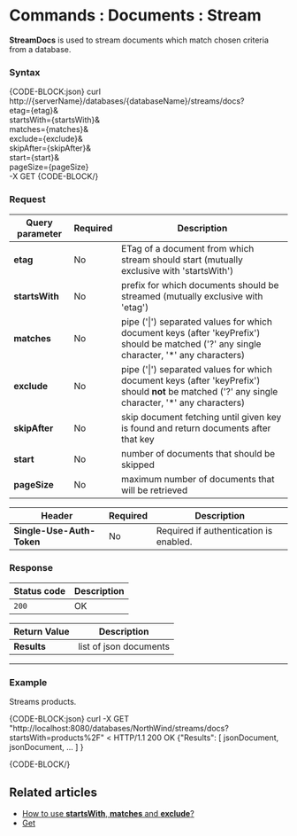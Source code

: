 # Commands : Documents : Stream

**StreamDocs** is used to stream documents which match chosen criteria from a database.


### Syntax

{CODE-BLOCK:json}
 curl \
	http://{serverName}/databases/{databaseName}/streams/docs? \
		etag={etag}& \
		startsWith={startsWith}& \
		matches={matches}& \
		exclude={exclude}& \
		skipAfter={skipAfter}& \
		start={start}& \
		pageSize={pageSize} \
	-X GET 
{CODE-BLOCK/}

### Request

| Query parameter | Required | Description |
| ------------- | -- | ---- |
| **etag** | No | ETag of a document from which stream should start (mutually exclusive with 'startsWith') |
| **startsWith** | No | prefix for which documents should be streamed (mutually exclusive with 'etag') |
| **matches** | No | pipe ('&#124;') separated values for which document keys (after 'keyPrefix') should be matched ('?' any single character, '*' any characters) |
| **exclude** | No | pipe ('&#124;') separated values for which document keys (after 'keyPrefix') should **not** be matched ('?' any single character, '*' any characters) |
| **skipAfter** | No | skip document fetching until given key is found and return documents after that key |
| **start** | No | number of documents that should be skipped |
| **pageSize** | No | maximum number of documents that will be retrieved |

| Header | Required | Description |
| --------| ------- | --- |
| **Single-Use-Auth-Token** | No | Required if authentication is enabled. |


### Response

| Status code | Description |
| ----------- | - |
| `200` | OK |

| Return Value | Description |
| ------------- | ------------- |
| **Results** | list of json documents |

<hr />

### Example

Streams products.

{CODE-BLOCK:json}
curl -X GET "http://localhost:8080/databases/NorthWind/streams/docs?startsWith=products%2F"
< HTTP/1.1 200 OK
{"Results": [ jsonDocument, jsonDocument, ... ] }

{CODE-BLOCK/}

## Related articles

- [How to use **startsWith**, **matches** and **exclude**?](../../../client-api/commands/documents/get#startswith)  
- [Get](../../../client-api/commands/documents/get)  
